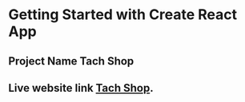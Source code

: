 # Getting Started with Create React App


## Project Name Tach Shop

## Live website link [Tach Shop](https://laptop-tach.netlify.app/).